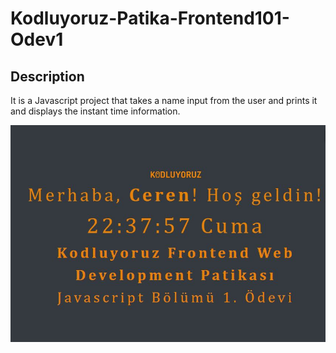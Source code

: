 # Kodluyoruz-Patika-Frontend101-Odev1
## Description 
It is a Javascript project that takes a name input from the user and prints it and displays the instant time information.

![project image](https://github.com/cerengulsem/Kodluyoruz-Patika-Frontend101-Odev1/blob/main/pic.JPG)

